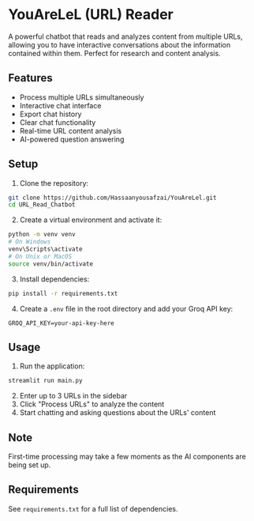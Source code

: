 # YouAreLeL (URL) Reader

A powerful chatbot that reads and analyzes content from multiple URLs, allowing you to have interactive conversations about the information contained within them. Perfect for research and content analysis.

## Features

- Process multiple URLs simultaneously
- Interactive chat interface
- Export chat history
- Clear chat functionality
- Real-time URL content analysis
- AI-powered question answering

## Setup

1. Clone the repository:
```bash
git clone https://github.com/Hassaanyousafzai/YouAreLel.git
cd URL_Read_Chatbot
```

2. Create a virtual environment and activate it:
```bash
python -m venv venv
# On Windows
venv\Scripts\activate
# On Unix or MacOS
source venv/bin/activate
```

3. Install dependencies:
```bash
pip install -r requirements.txt
```

4. Create a `.env` file in the root directory and add your Groq API key:
```
GROQ_API_KEY=your-api-key-here
```

## Usage

1. Run the application:
```bash
streamlit run main.py
```

2. Enter up to 3 URLs in the sidebar
3. Click "Process URLs" to analyze the content
4. Start chatting and asking questions about the URLs' content

## Note

First-time processing may take a few moments as the AI components are being set up.

## Requirements

See `requirements.txt` for a full list of dependencies. 